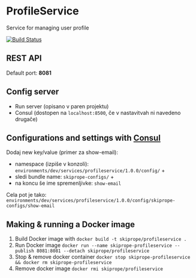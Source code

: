 # ProfileService
Service for managing user profile 

[![Build Status](https://travis-ci.org/Kolebnica/ProfileService.svg?branch=master)](https://travis-ci.org/Kolebnica/ProfileService)

## REST API

Default port: **8081**  

## Config server

- Run server (opisano v paren projektu)  
- Consul (dostopen na `localhost:8500`, če v nastavitvah ni navedeno drugače)

## Configurations and settings with [Consul](https://www.consul.io/)

Dodaj new key/value (primer za show-email):
- namespace (izpiše v konzoli): `environments/dev/services/profileservice/1.0.0/config/` +  
- sledi bundle name: `skiprope-configs/` +  
- na koncu še ime spremenljivke: `show-email` 

Cela pot je tako: `environments/dev/services/profileservice/1.0.0/config/skiprope-configs/show-email` 



## Making & running a Docker image

1. Build Docker image with `docker build -t skiprope/profileservice . `
2. Run Docker image `docker run --name skiprope-profileservice --publish 8081:8081 --detach skiprope/profileservice`
3. Stop & remove docker container `docker stop skiprope-profileservice && docker rm skiprope-profileservice`
4. Remove docker image `docker rmi skiprope/profileservice`